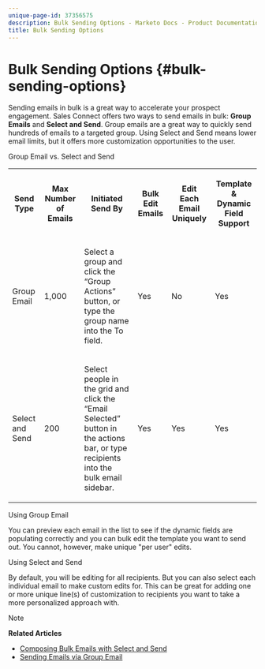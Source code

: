 ```yaml
---
unique-page-id: 37356575
description: Bulk Sending Options - Marketo Docs - Product Documentation
title: Bulk Sending Options
---
```


# Bulk Sending Options {#bulk-sending-options}

Sending emails in bulk is a great way to accelerate your prospect engagement. Sales Connect offers two ways to send emails in bulk: **Group Emails** and **Select and Send**. Group emails are a great way to quickly send hundreds of emails to a targeted group. Using Select and Send means lower email limits, but it offers more customization opportunities to the user.

Group Email vs. Select and Send

<table> 
 <colgroup> 
  <col> 
  <col> 
  <col> 
  <col> 
  <col> 
  <col> 
 </colgroup> 
 <tbody> 
  <tr> 
   <th><p><span>Send</span><span> Type</span> </p></th> 
   <th><p><span>Max Number of </span><span>E</span><span>mails</span> </p></th> 
   <th><p><span>Initiated </span><span>Send By</span></p></th> 
   <th><p><span>Bulk </span><span>Edit Emails</span> </p></th> 
   <th><p><span>Edit</span><span> Each Email </span><span>Uniquely</span> </p></th> 
   <th><p><span>Template &amp; </span><span>Dynamic Field Support</span> </p></th> 
  </tr> 
  <tr> 
   <td><p><span>Group Email</span> </p></td> 
   <td><p><span>1,000</span> </p></td> 
   <td><p><span>Select a group and click</span><span> the </span><span>“Group Actions” button</span><span>, or type the group name into the To field. </span> </p></td> 
   <td><p><span>Yes</span> </p></td> 
   <td><p><span>No</span> </p></td> 
   <td><p><span>Yes</span> </p></td> 
  </tr> 
  <tr> 
   <td><p><span>Select </span><span>and </span><span>Send</span> </p></td> 
   <td><p><span>200</span> </p></td> 
   <td><p><span>Select people in the grid and click the “Email Selected” button in the actions bar</span><span>, o</span><span>r type recipients into the bulk email </span><span>sidebar</span><span>.</span></p></td> 
   <td><p><span>Yes</span> </p></td> 
   <td><p><span>Yes</span> </p></td> 
   <td><p><span>Yes</span> </p></td> 
  </tr> 
 </tbody> 
</table>

Using Group Email

You can preview each email in the list to see if the dynamic fields are populating correctly and you can bulk edit the template you want to send out. You cannot, however, make unique "per user" edits.

Using Select and Send

By default, you will be editing for all recipients. But you can also select each individual email to make custom edits for. This can be great for adding one or more unique line(s) of customization to recipients you want to take a more personalized approach with.

>[!NOTE]
>
>**Related Articles**
>
>* [Composing Bulk Emails with Select and Send](http://docs.marketo.com/display/public/DOCS/Composing+Bulk+Emails+with+Select+and+Send#ComposingBulkEmailswithSelectandSend-SendingEmails)
>* [Sending Emails via Group Email](http://docs.marketo.com/x/KAQ6Ag)
>

